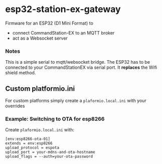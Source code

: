 # esp32-station-ex-gateway

Firmware for an ESP32 (D1 Mini Format) to

* connect CommandStation-EX to an MQTT broker
* act as a Websocket server

### Notes

This is a simple serial to mqtt/websocket bridge. The ESP32 has to be connected to your CommandStationEX via serial port. It **replaces** the Wifi shield method.

## Custom platformio.ini

For custom platforms simply create a `plaformio.local.ini` with your overrides

### Example: Switching to OTA for esp8266

Create `plaformio.local.ini` with:

```
[env:esp8266-ota-01]
extends = env:esp8266
upload_protocol = espota
upload_port = your-mdns-and-ota-hostname
upload_flags = --auth=your-ota-password
```
